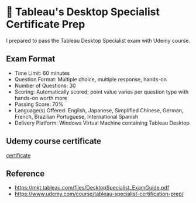 # 💯 Tableau's Desktop Specialist Certificate Prep
I prepared to pass the Tableau Desktop Specialist exam with Udemy course.

## Exam Format

- Time Limit: 60 minutes
- Question Format: Multiple choice, multiple response, hands-on
- Number of Questions: 30
- Scoring: Automatically scored; point value varies per question type with hands-on worth more
- Passing Score: 70%
- Language(s) Offered: English, Japanese, Simplified Chinese, German, French, Brazilian Portuguese, International Spanish
- Delivery Platform: Windows Virtual Machine containing Tableau Desktop

## Udemy course certificate

[certificate](https://github.com/minji-mia/Tableau/blob/main/Desktop%20Specialist%20Certificate%20Prep/udemy%20certificate.pdf)

## Reference
- https://mkt.tableau.com/files/DesktopSpecialist_ExamGuide.pdf
- https://www.udemy.com/course/tableau-specialist-certification-prep/


